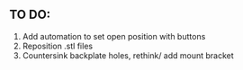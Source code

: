 ## TO DO:
1. Add automation to set open position with buttons
2. Reposition .stl files
3. Countersink backplate holes, rethink/ add mount bracket
